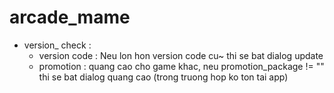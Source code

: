 # arcade_mame

 - version_ check : 
      + version code : Neu lon hon version code cu~ thi se bat dialog update
      + promotion : quang cao cho game khac, neu promotion_package != "" thi se bat dialog quang cao (trong truong hop ko ton tai app)
